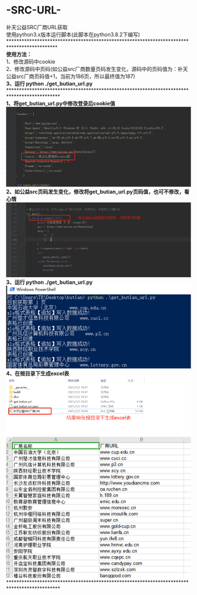 # -SRC-URL-
补天公益SRC厂商URL获取<br />
使用python3.x版本运行脚本(此脚本在python3.8.2下编写)<br />
*******************************************************************************************<br />
**使用方法：**<br />
  1、修改源码中cookie<br />
  2、修改源码中页码(如公益src厂商数量页码发生变化，源码中的页码值为：补天公益src厂商页码值+1，当前为186页，所以最终值为187)<br />
  **3、运行  python ./get_butian_url.py**<br />
********************************************************************************************<br />
**1、将get_butian_url.py中修改登录后cookie值**<br />
![Image text](https://github.com/time55/-SRC-URL-/blob/main/%E4%BF%AE%E6%94%B9cookie%E5%8F%82%E6%95%B0.png)<br />
**2、如公益src页码发生变化，修改将get_butian_url.py页码值，也可不修改，看心情**<br />
![Image text](https://github.com/time55/-SRC-URL-/blob/main/%E4%BF%AE%E6%94%B9%E9%A1%B5%E9%9D%A2%E5%80%BC.png)<br />
**3、运行  python ./get_butian_url.py**  <br />
![Image text](https://github.com/time55/-SRC-URL-/blob/main/%E8%BF%90%E8%A1%8C.png)<br />
**4、在根目录下生成excel表**<br />
![Image text](https://github.com/time55/-SRC-URL-/blob/main/%E4%BA%A7%E7%94%9F%E7%BB%93%E6%9E%9C.png)<br />
![Image text](https://github.com/time55/-SRC-URL-/blob/main/%E8%BF%90%E8%A1%8C%E7%BB%93%E6%9E%9C2.png)<br />
********************************************************************************************<br />


